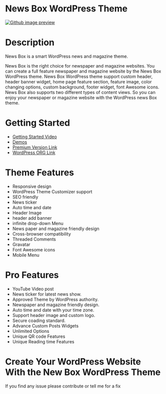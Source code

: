 # News Box WordPress Theme 

[![Github image preview](https://wpthemespace.com/wp-content/uploads/2018/09/news-box-pro.png)](https://wpthemespace.com/product/news-box/)

# Description
 News Box is a smart WordPress news and magazine theme.
 
 News Box is the right choice for newspaper and magazine websites. You can create a full feature newspaper and magazine website by the News Box WordPress theme. News Box WordPress theme support custom header, header banner widget, home page feature section, feature image, color changing options, custom background, footer widget, font Awesome icons. News Box also supports two different types of content views. So you can enjoy your newspaper or magazine website with the WordPress news Box theme.

# Getting Started
  * [Getting Started Video](https://www.youtube.com/watch?v=59aMIFbsF_0&t=378s)
  * [Demos](http://wpthemespace.com/theme/news-box-demo/nbox-preview/)
  * [Premium Version Link](https://wpthemespace.com/product/news-box/)
  * [WordPress ORG Link](https://wordpress.org/themes/news-box/)
  
  
# Theme Features 

* Responsive design
* WordPress Theme Customizer support
* SEO friendly
* News ticker
* Auto time and date
* Header Image
* header add banner
* infinite drop-down Menu
* News paper and magazine friendly design
* Cross-browser compatibility
* Threaded Comments
* Gravatar
* Font Awesome icons
* Mobile Menu

# Pro Features
* YouTube Video post
* News ticker for latest news show.
* Approved Theme by WordPress authority.
* Newspaper and magazine friendly design.
* Auto time and date with your time zone.
* Support header image and custom logo.
* Secure coading standard.
* Advance Custom Posts Widgets
* Unlimited Options
* Unique QR code Features
* Unique Reading time Features

# Create Your WordPress Website With the New Box WordPress Theme 
If you find any issue please contribute or tell me for a fix
